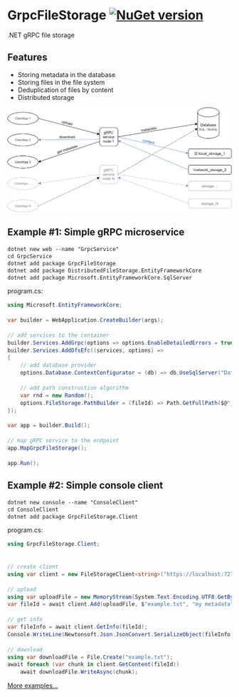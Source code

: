 # GrpcFileStorage [![NuGet version](https://badge.fury.io/nu/GrpcFileStorage.svg)](http://badge.fury.io/nu/GrpcFileStorage)
.NET gRPC file storage


## Features
* Storing metadata in the database
* Storing files in the file system
* Deduplication of files by content
* Distributed storage


![](https://raw.githubusercontent.com/mustaddon/GrpcFileStorage/main/Examples/diagram.png)


## Example #1: Simple gRPC microservice
```
dotnet new web --name "GrpcService"
cd GrpcService
dotnet add package GrpcFileStorage
dotnet add package DistributedFileStorage.EntityFrameworkCore
dotnet add package Microsoft.EntityFrameworkCore.SqlServer
```

program.cs:
```C#
using Microsoft.EntityFrameworkCore;

var builder = WebApplication.CreateBuilder(args);

// add services to the container
builder.Services.AddGrpc(options => options.EnableDetailedErrors = true);
builder.Services.AddDfsEfc((services, options) =>
{
    // add database provider 
    options.Database.ContextConfigurator = (db) => db.UseSqlServer("Data Source=(localdb)\\MSSQLLocalDB;Initial Catalog=DfsDatabase;Integrated Security=True;Persist Security Info=False;Pooling=False;MultipleActiveResultSets=False;Connect Timeout=60;Encrypt=False;TrustServerCertificate=False");

    // add path construction algorithm 
    var rnd = new Random();
    options.FileStorage.PathBuilder = (fileId) => Path.GetFullPath($@"_dfs\fake_disk_{rnd.Next(1, 3)}\{DateTime.Now:yyyy\\MM\\dd}\{fileId}");
});

var app = builder.Build();

// map gRPC service to the endpoint
app.MapGrpcFileStorage();

app.Run();
```



## Example #2: Simple console client
```
dotnet new console --name "ConsoleClient"
cd ConsoleClient
dotnet add package GrpcFileStorage.Client
```

program.cs:
```C#
using GrpcFileStorage.Client;


// create client
using var client = new FileStorageClient<string>("https://localhost:7272");

// upload
using var uploadFile = new MemoryStream(System.Text.Encoding.UTF8.GetBytes("test text"));
var fileId = await client.Add(uploadFile, $"example.txt", "my metadata");

// get info
var fileInfo = await client.GetInfo(fileId);
Console.WriteLine(Newtonsoft.Json.JsonConvert.SerializeObject(fileInfo));

// download 
using var downloadFile = File.Create("example.txt");
await foreach (var chunk in client.GetContent(fileId))
    await downloadFile.WriteAsync(chunk);
```


[More examples...](https://github.com/mustaddon/GrpcFileStorage/tree/main/Examples/)
